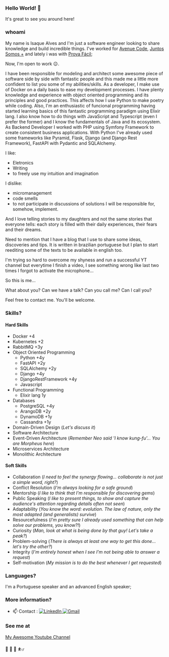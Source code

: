 ### Hello World! 👋

It's great to see you around here!

### whoami
My name is Isaque Alves and I'm just a software engineer looking to share knowledge and build incredible things. 
I've worked for [Avenue Code](https://www.linkedin.com/company/avenuecode/), [Juntos Somos +](https://www.linkedin.com/company/juntos-somos-mais/) and lately i was with <a href="https://www.linkedin.com/company/provafaci/mycompany/" target="_blank">Prova Fácil</a>;

Now, I'm open to work 😉.

I have been responsible for modeling and architect some awesome piece of software side by side with fantastic people and this made me a little more confident to list you some
of my abilities/skills. As a developer, I make use of Docker on a daily basis to ease my development processes. I have plenty knowledge and experience with object oriented programming 
and its principles and good practices. This affects how I use Python to make poetry while coding. Also, I'm an enthusiastic of funcional programming having started learning basics of this 
fantastic programming paradigm using Elixir lang. I also know how to do things with JavaScript and Typescript  (even I prefer the former) and I know the fundamentals of Java and its ecosystem.
As Backend Developer I worked with PHP using Symfony Framework to create consistent business applications. With Python I've already used some frameworks like Pyramid, Flask, Django (and Django Rest Framework), FastAPI with Pydantic and SQLAlchemy. 

I like:
 - Eletronics
 - Writing
 - to freely use my intuition and imagination

I dislike:
 - micromanagement
 - code smells
 - to not participate in discussions of solutions I will be responsible for, somehow, implement.

And I love telling stories to my daughters and not the same stories that everyone tells: each story is filled with their daily experiences, their fears and their dreams.


Need to mention that I have a blog that I use to share some ideas, discoveries and tips. It is written in brazilian portuguese but I plan to start reediting some of the texts to be available in english too.

I'm trying so hard to overcome my shyness and run a successful YT channel but everytime I finish a video, I see something wrong like last two times I forgot to activate the microphone...


So this is me... 

What about you? Can we have a talk? Can you call me? Can I call you? 

Feel free to contact me. You'll be welcome.

### Skills?

#### Hard Skills
- Docker +4
- Kubernetes +2
- RabbitMQ +3y
- Object Oriented Programming 
    - Python +4y
    - FastAPI +2y
    - SQLAlchemy +2y
    - Django +4y
    - DjangoRestFramework +4y
    - Javascript
- Functional Programming
    - Elixir lang 1y
- Databases
    - PostgreSQL +4y
    - ArangoDB +2y
    - DynamoDB +1y
    - Cassandra +1y
- Domain-Driven Design (*Let's discuss it*)
- Software Architecture 
- Event-Driven Architecture (*Remember Neo said 'I know kung-fu'... You are Morpheus here*)
- Microservices Architecture 
- Monolithic Architecture

#### Soft Skills
- Collaboration (*I need to feel the synergy flowing... collaborate is not just a simple word, right?*)
- Conflict Resolution (*I'm always looking for a safe ground*)
- Mentorship (*I like to think that I'm responsible for discovering gems*)
- Public Speaking (*I like to present things, to show and capture the audience's attention regarding details often not seen*)
- Adaptability (*You know the word: evolution. The law of nature, only the most adapted (and generalists) survive*)
- Resourcefulness (*I'm pretty sure I already used something that can help solve our problems, you know?!*)
- Curiosity (*Man, look at what is being done by that guy! Let's take a peak?*)
- Problem-solving (*There is always at least one way to get this done... let's try the other?*)
- Integrity (*I'm entirely honest when I see I'm not being able to answer a request*)
- Self-motivation (*My mission is to do the best whenever I get requested*)

### Languages?
I'm a Portuguese speaker and an advanced English speaker;


### More information?

- 📫 Contact : 
    <a href="https://www.linkedin.com/in/isaquealves/" target="_blank">
        <img src="https://img.shields.io/badge/LinkedIn-%230077B5.svg?&style=flat-square&logo=linkedin&logoColor=white&color=071A2C" alt="LinkedIn">
    </a>
     <a href="mailto:isaque.alves@gmail.com" mailto="isaque.alves@gmail.com" target="_blank">
      <img src="https://img.shields.io/badge/Gmail-%231877F2.svg?&style=flat-square&logo=gmail&logoColor=white&color=071A2C" alt="Gmail">
    </a>
    
### See me at
[My Awesome Youtube Channel](https://youtube.com/@IsaqueAlvesDev)


🎸 🍝 🥗 ⛹️‍♂️

